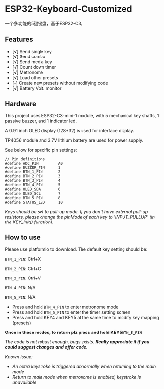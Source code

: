 # ESP32-Keyboard-Customized
一个多功能的5键键盘，基于ESP32-C3。

## Features

 - [√] Send single key
 - [√] Send combo
 - [√] Send media key
 - [√] Count down timer
 - [√] Metronome
 - [√] Load other presets
 - [-] Create new presets without modifying code
 - [√] Battery Volt. monitor

## Hardware

This project uses ESP32-C3-mini-1 module, with 5 mechanical key shafts, 1 passive buzzer, and 1 indicator led.

A 0.91 inch OLED display (128*32) is used for interface display.

TP4056 module and 3.7V lithium battery are used for power supply.

See below for specific pin settings:
```
// Pin definitions
#define ADC_PIN         A0
#define BUZZER_PIN      1
#define BTN_1_PIN       2
#define BTN_2_PIN       3
#define BTN_3_PIN       4
#define BTN_4_PIN       5
#define OLED_SDA        6
#define OLED_SCL        7
#define BTN_5_PIN       8
#define STATUS_LED      10
```

*Keys should be set to pull-up mode. If you don't have external pull-up resistors, please change the pinMode of each key to 'INPUT_PULLUP' (in the KEY_Init() function).*

## How to use

Please use platformio to download.
The default key setting should be:

`BTN_1_PIN`: Ctrl+X

`BTN_2_PIN`: Ctrl+C

`BTN_3_PIN`: Ctrl+V

`BTN_4_PIN`: N/A

`BTN_5_PIN`: N/A

- Press and hold `BTN_4_PIN` to enter metronome mode
- Press and hold `BTN_5_PIN` to enter the timer setting screen
- Press and hold KEY4 and KEY5 at the same time to modify key mapping (presets)

**Once in these modes, to return plz press and hold KEY5`BTN_5_PIN`**

*The code is not robust enough, bugs exists. **Really appreciate it if you could suggest changes and offer code.***

*Known issue:*
- *An extra keystroke is triggered abnormally when returning to the main mode*
- *Return to main mode when metronome is enabled, keystroke is unavailable*
